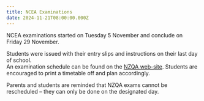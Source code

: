 ```yaml
---
title: NCEA Examinations
date: 2024-11-21T08:00:00.000Z
---
```

NCEA examinations started on Tuesday 5 November and conclude on Friday 29 November.  

Students were issued with their entry slips and instructions on their last day of school.  
An examination schedule can be found on the [NZQA web-site](https://www2.nzqa.govt.nz/assets/NCEA/2024-Timetable-FINAL-4-3-24.pdf). Students are encouraged to print a timetable off and plan accordingly. 

Parents and students are reminded that NZQA exams cannot be rescheduled – they can only be done on the designated day.
